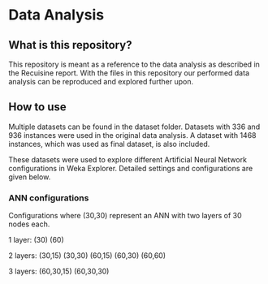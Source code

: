# Data Analysis

## What is this repository?
This repository is meant as a reference to the data analysis as described in the Recuisine report. With the files in this repository our performed data analysis can be reproduced and explored further upon.

## How to use
Multiple datasets can be found in the dataset folder. Datasets with 336 and 936 instances were used in the original data analysis. A dataset with 1468 instances, which was used as final dataset, is also included.

These datasets were used to explore different Artificial Neural Network configurations in Weka Explorer. Detailed settings and configurations are given below.

### ANN configurations

Configurations where (30,30) represent an ANN with two layers of 30 nodes each.

1 layer: (30)     (60)

2 layers: (30,15)  (30,30)  (60,15)  (60,30)  (60,60)

3 layers: (60,30,15)  (60,30,30)

